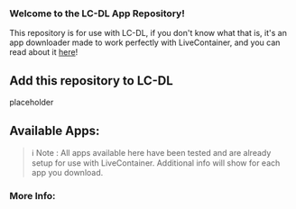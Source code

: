 ### Welcome to the LC-DL App Repository!  
This repository is for use with LC-DL, if you don't know what that is, it's an app downloader made to work perfectly with LiveContainer, and you can read about it [here](https://github.com/sinceohsix/lcdl-repo)!

## Add this repository to LC-DL
placeholder

## Available Apps:
> ℹ️ Note : All apps available here have been tested and are already setup for use with LiveContainer. Additional info will show for each app you download.

### More Info:
